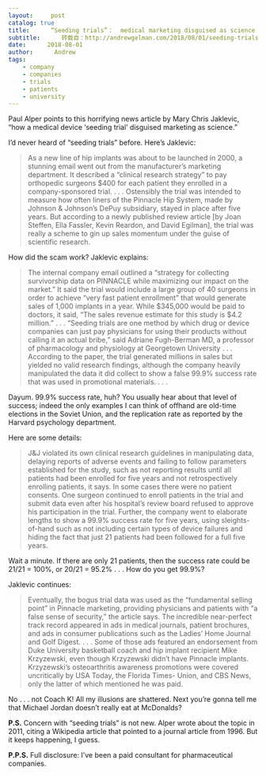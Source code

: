 ```yaml
---
layout:     post
catalog: true
title:      “Seeding trials”：  medical marketing disguised as science
subtitle:      转载自：http://andrewgelman.com/2018/08/01/seeding-trials-medical-marketing-disguised-science/
date:      2018-08-01
author:      Andrew
tags:
    - company
    - companies
    - trials
    - patients
    - university
---
```





Paul Alper points to this horrifying news article by Mary Chris Jaklevic, “how a medical device ‘seeding trial’ disguised marketing as science.”

I’d never heard of “seeding trials” before. Here’s Jaklevic:

> As a new line of hip implants was about to be launched in 2000, a stunning email went out from the manufacturer’s marketing department. It described a “clinical research strategy” to pay orthopedic surgeons $400 for each patient they enrolled in a company-sponsored trial. . . . Ostensibly the trial was intended to measure how often liners of the Pinnacle Hip System, made by Johnson & Johnson’s DePuy subsidiary, stayed in place after five years. But according to a newly published review article [by Joan Steffen, Ella Fassler, Kevin Reardon, and David Egilman], the trial was really a scheme to gin up sales momentum under the guise of scientific research.

How did the scam work? Jaklevic explains:

> The internal company email outlined a “strategy for collecting survivorship data on PINNACLE while maximizing our impact on the market.” It said the trial would include a large group of 40 surgeons in order to achieve “very fast patient enrollment” that would generate sales of 1,000 implants in a year.
While $345,000 would be paid to doctors, it said, “The sales revenue estimate for this study is $4.2 million.” . . .
“Seeding trials are one method by which drug or device companies can just pay physicians for using their products without calling it an actual bribe,” said Adriane Fugh-Berman MD, a professor of pharmacology and physiology at Georgetown University . . .
According to the paper, the trial generated millions in sales but yielded no valid research findings, although the company heavily manipulated the data it did collect to show a false 99.9% success rate that was used in promotional materials. . . .

Dayum. 99.9% success rate, huh? You usually hear about that level of success; indeed the only examples I can think of offhand are old-time elections in the Soviet Union, and the replication rate as reported by the Harvard psychology department.

Here are some details:

> J&J violated its own clinical research guidelines in manipulating data, delaying reports of adverse events and failing to follow parameters established for the study, such as not reporting results until all patients had been enrolled for five years and not retrospectively enrolling patients, it says. In some cases there were no patient consents. One surgeon continued to enroll patients in the trial and submit data even after his hospital’s review board refused to approve his participation in the trial.
Further, the company went to elaborate lengths to show a 99.9% success rate for five years, using sleights-of-hand such as not including certain types of device failures and hiding the fact that just 21 patients had been followed for a full five years.

Wait a minute. If there are only 21 patients, then the success rate could be 21/21 = 100%, or 20/21 = 95.2% . . . How do you get 99.9%?

Jaklevic continues:

> Eventually, the bogus trial data was used as the “fundamental selling point” in Pinnacle marketing, providing physicians and patients with “a false sense of security,” the article says. The incredible near-perfect track record appeared in ads in medical journals, patient brochures, and ads in consumer publications such as the Ladies’ Home Journal and Golf Digest. . . .
Some of those ads featured an endorsement from Duke University basketball coach and hip implant recipient Mike Krzyzewski, even though Krzyzewski didn’t have Pinnacle implants. Krzyzewski’s osteoarthritis awareness promotions were covered uncritically by USA Today, the Florida Times- Union, and CBS News, only the latter of which mentioned he was paid.

No . . . not Coach K! All my illusions are shattered. Next you’re gonna tell me that Michael Jordan doesn’t really eat at McDonalds?

**P.S.** Concern with “seeding trials” is not new. Alper wrote about the topic in 2011, citing a Wikipedia article that pointed to a journal article from 1996. But it keeps happening, I guess.

**P.P.S.** Full disclosure: I’ve been a paid consultant for pharmaceutical companies.



